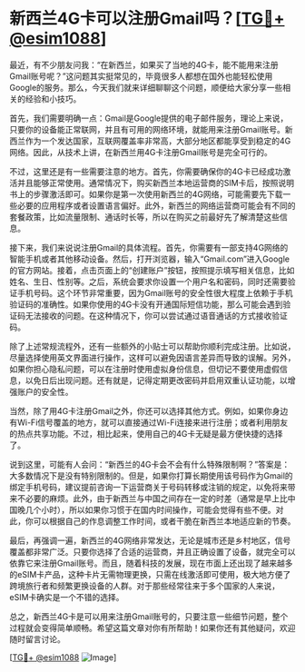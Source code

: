 # 新西兰4G卡可以注册Gmail吗？[[TG💪+ @esim1088](https://t.me/s/esim1088)]

最近，有不少朋友问我：“在新西兰，如果买了当地的4G卡，能不能用来注册Gmail账号呢？”这问题其实挺常见的，毕竟很多人都想在国外也能轻松使用Google的服务。那么，今天我们就来详细聊聊这个问题，顺便给大家分享一些相关的经验和小技巧。

首先，我们需要明确一点：Gmail是Google提供的电子邮件服务，理论上来说，只要你的设备能正常联网，并且有可用的网络环境，就能用来注册Gmail账号。新西兰作为一个发达国家，互联网覆盖率非常高，大部分地区都能享受到稳定的4G网络。因此，从技术上讲，在新西兰用4G卡注册Gmail账号是完全可行的。

不过，这里还是有一些需要注意的地方。首先，你需要确保你的4G卡已经成功激活并且能够正常使用。通常情况下，购买新西兰本地运营商的SIM卡后，按照说明书上的步骤激活即可。如果你是第一次使用新西兰的4G网络，可能需要先下载一些必要的应用程序或者设置语言偏好。此外，新西兰的网络运营商可能会有不同的套餐政策，比如流量限制、通话时长等，所以在购买之前最好先了解清楚这些信息。

接下来，我们来说说注册Gmail的具体流程。首先，你需要有一部支持4G网络的智能手机或者其他移动设备。然后，打开浏览器，输入“Gmail.com”进入Google的官方网站。接着，点击页面上的“创建账户”按钮，按照提示填写相关信息，比如姓名、生日、性别等。之后，系统会要求你设置一个用户名和密码，同时还需要验证手机号码。这个环节非常重要，因为Gmail账号的安全性很大程度上依赖于手机验证码的准确性。如果你使用的4G卡没有开通国际短信功能，那么可能会遇到验证码无法接收的问题。在这种情况下，你可以尝试通过语音通话的方式接收验证码。

除了上述常规流程外，还有一些额外的小贴士可以帮助你顺利完成注册。比如说，尽量选择使用英文界面进行操作，这样可以避免因语言差异而导致的误解。另外，如果你担心隐私问题，可以在注册时使用虚拟身份信息，但切记不要使用虚假信息，以免日后出现问题。还有就是，记得定期更改密码并启用双重认证功能，以增强账户的安全性。

当然，除了用4G卡注册Gmail之外，你还可以选择其他方式。例如，如果你身边有Wi-Fi信号覆盖的地方，就可以直接通过Wi-Fi连接来进行注册；或者利用朋友的热点共享功能。不过，相比起来，使用自己的4G卡无疑是最方便快捷的选择了。

说到这里，可能有人会问：“新西兰的4G卡会不会有什么特殊限制啊？”答案是：大多数情况下是没有特别限制的。但是，如果你打算长期使用该号码作为Gmail的绑定手机号码，建议提前咨询一下运营商关于号码转移或注销的规定，以免将来带来不必要的麻烦。此外，由于新西兰与中国之间存在一定的时差（通常是早上比中国晚几个小时），所以如果你习惯于在国内时间操作，可能会觉得有些不便。对此，你可以根据自己的作息调整工作时间，或者干脆在新西兰本地适应新的节奏。

最后，再强调一遍，新西兰的4G网络非常发达，无论是城市还是乡村地区，信号覆盖都非常广泛。只要你选择了合适的运营商，并且正确设置了设备，就完全可以依靠它来注册Gmail账号。而且，随着科技的发展，现在市面上还出现了越来越多的eSIM卡产品，这种卡片无需物理更换，只需在线激活即可使用，极大地方便了跨境旅行者和频繁更换设备的人群。对于那些经常往来于多个国家的人来说，eSIM卡确实是一个不错的选择。

总之，新西兰4G卡是可以用来注册Gmail账号的，只要注意一些细节问题，整个过程就会变得简单顺畅。希望这篇文章对你有所帮助！如果你还有其他疑问，欢迎随时留言讨论。

[[TG💪+ @esim1088](https://t.me/s/esim1088) ![Image](https://i.postimg.cc/4NQfJmqS/Snipaste-2025-05-13-00-14-12.png)]